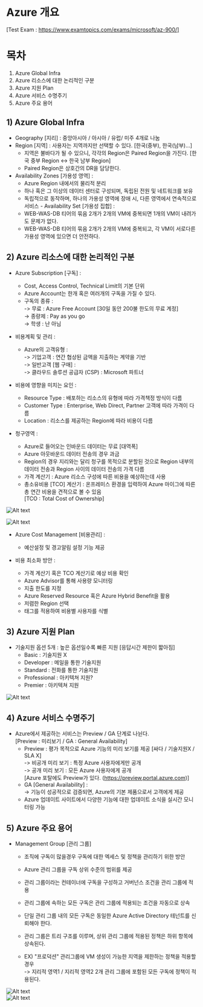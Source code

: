 # Azure 개요
[Test Exam : https://www.examtopics.com/exams/microsoft/az-900/]

# 목차
1) Azure Global Infra
2) Azure 리소스에 대한 논리적인 구분
3) Azure 지원 Plan
4) Azure 서비스 수명주기
5) Azure 주요 용어


## 1) Azure Global Infra
    
   - Geography [지리] : 중앙아시아 / 아시아 / 유럽/ 미주 4개로 나눔
   - Region [지역] : 사용자는 지역까지만 선택할 수 있다. [한국(중부), 한국(남부)...]
      * 지역은 불바다가 될 수 있으니, 각각의 Region은 Paired Region을 가진다.
        [한국 중부 Region <-> 한국 남부 Region]
      * Paired Region은 상호간의 DR을 담당한다.
   - Availability Zones [가용성 영역] : 
      * Azure Region 내에서의 물리적 분리
      * 하나 혹은 그 이상의 데이터 센터로 구성되며, 독립된 전원 및 네트워크를 보유
      * 독립적으로 동작하며, 하나의 가용성 영역에 장애 시, 다른 영역에서 연속적으로 서비스
    - Availability Set [가용성 집합] : 
      * WEB-WAS-DB 티어의 묶음 2개가 2개의 VM에 중복되면 1개의 VM이 내려가도 문제가 없다.
      * WEB-WAS-DB 티어의 묶음 2개가 2개의 VM에 중복되고, 각 VM이 서로다른 가용성 영역에 있으면 더 안전하다.


## 2) Azure 리소스에 대한 논리적인 구분
    
   * Azure Subscription [구독] : 
      * Cost, Access Control, Technical Limit의 기본 단위  
      * Azure Account는 한개 혹은 여러개의 구독을 가질 수 있다.  
      * 구독의 종류 :  
         -> 무료 : Azure Free Account [30일 동안 200불 한도의 무료 계정]  
         -> 종량제 : Pay as you go  
         -> 학생 : 난 아님  
      
   * 비용계획 및 관리 : 
      * Azure의 고객유형 :   
         -> 기업고객 : 연간 협상된 금액을 지출하는 계약을 기반  
         -> 일반고객 [웹 구매] :   
         -> 클라우드 솔루션 공급자 (CSP) : Microsoft 파트너  
         
   * 비용에 영향을 미치는 요인 :  
      * Resource Type : 배포하는 리소스의 유형에 따라 가격책정 방식이 다름  
      * Customer Type : Enterprise, Web Direct, Partner 고객에 따라 가격이 다름  
      * Location : 리소스를 제공하는 Region에 따라 비용이 다름  
      
   * 청구영역 : 
      * Azure로 들어오는 인바운드 데이터는 무료 [대역폭]  
      * Azure 아웃바운드 데이터 전송의 경우 과금  
      * Region의 경우 지리와는 달리 청구를 목적으로 분할된 것으로 Region 내부의 데이터 전송과 Region 사이의 데이터 전송의 가격 다름  
      * 가격 계산기 : Azure 리소스 구성에 따른 비용을 예상하는데 사용  
      * 총소유비용 [TCO] 계산기 : 온프레미스 환경을 입력하여 Azure 마이그에 따른 총 연간 비용을 견적으로 볼 수 있음  
        [TCO : Total Cost of Ownership]  

![Alt text](capture/AzurePriceCalculator.PNG "가격 계산기") 

![Alt text](capture/AzureTotalCost.PNG "TCO") 

    
   * Azure Cost Management [비용관리] : 
      * 예산설정 및 경고알림 설정 기능 제공  
      
   * 비용 최소화 방안 : 
      * 가격 계산기 혹은 TCO 계산기로 예상 비용 확인  
      * Azure Advisor를 통해 사용량 모니터링  
      * 지출 한도를 지정  
      * Azure Reserved Resource 혹은 Azure Hybrid Benefit을 활용  
      * 저렴한 Region 선택  
      * 태그를 적용하여 비용별 사용자를 식별   
      

## 3) Azure 지원 Plan
    
   * 기술지원 옵션 5개 : 높은 옵션일수록 빠른 지원 [응답시간 제한이 짧아짐] 
      * Basic : 기술지원 X
      * Developer : 메일을 통한 기술지원
      * Standard : 전화를 통한 기술지원
      * Professional : 아키텍쳐 지원?
      * Premier : 아키텍쳐 지원
   
![Alt text](capture/AzureSupportPlan.png "Support Plan 비교")       
       
       
## 4) Azure 서비스 수명주기
      
   * Azure에서 제공하는 서비스는 Preview / GA 단계로 나뉜다.  
     [Preview : 미리보기 / GA : General Availability]  
      * Preview : 평가 목적으로 Azure 기능의 미리 보기를 제공 [싸다 / 기술지원X / SLA X]  
         -> 비공개 미리 보기 : 특정 Azure 사용자에게만 공개   
         -> 공개 미리 보기 : 모든 Azure 사용자에게 공개  
         [Azure 포탈에도 Preview가 있다. (https://preview.portal.azure.com)]  
      * GA [General Availability] :   
         -> 기능이 성공적으로 검증되면, Azure의 기본 제품으로서 고객에게 제공  
      * Azure 업데이트 사이트에서 다양한 기능에 대한 업데이트 소식을 실시간 모니터링 가능  
      
      
## 5) Azure 주요 용어
      
   * Management Group [관리 그룹]  
      * 조직에 구독이 많을경우 구독에 대한 엑세스 및 정책을 관리하기 위한 방안  
      * Azure 관리 그룹을 구독 상위 수준의 범위를 제공  
      * 관리 그룹이라는 컨테이너에 구독을 구성하고 거버넌스 조건을 관리 그룹에 적용  
      * 관리 그룹에 속하는 모든 구독은 관리 그룹에 적용되는 조건을 자동으로 상속  
      * 단일 관리 그룹 내의 모든 구독은 동일한 Azure Active Directory 테넌트를 신뢰해야 한다.  
      * 관리 그룹은 트리 구조를 이루며, 상위 관리 그룹에 적용된 정책은 하위 항목에 상속된다.  

      * EX) "프로덕션" 관리그룹에 VM 생성이 가능한 지역을 제한하는 정책을 적용할 경우  
         -> 지리적 영역1 / 지리적 영역2 2개 관리 그룹에 포함된 모든 구독에 정책이 적용된다.  
         
![Alt text](capture/AzureManagementGroup.PNG "관리그룹 계층구조")   
![Alt text](capture/AzureManagementGroupDetail.PNG "관리그룹 계층구조")   



